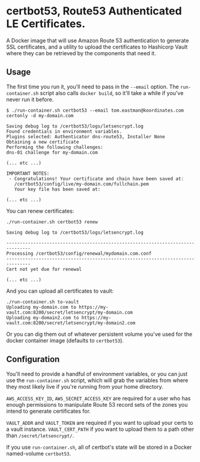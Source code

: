 # certbot53, Route53 Authenticated LE Certificates.

A Docker image that will use Amazon Route 53 authentication to generate
SSL certificates, and a utility to upload the certificates to Hashicorp Vault
where they can be retrieved by the components that need it.

## Usage

The first time you run it, you'll need to pass in the `--email` option. The
`run-container.sh` script also calls `docker build`, so it'll take a while if
you've never run it before.

```
$ ./run-container.sh certbot53 --email tom.eastman@koordinates.com certonly -d my-domain.com

Saving debug log to /certbot53/logs/letsencrypt.log
Found credentials in environment variables.
Plugins selected: Authenticator dns-route53, Installer None
Obtaining a new certificate
Performing the following challenges:
dns-01 challenge for my-domain.com

(... etc ...)

IMPORTANT NOTES:
 - Congratulations! Your certificate and chain have been saved at:
   /certbot53/config/live/my-domain.com/fullchain.pem
   Your key file has been saved at:

(... etc ...)
```

You can renew certificates:

```
./run-container.sh certbot53 renew

Saving debug log to /certbot53/logs/letsencrypt.log

-------------------------------------------------------------------------------
Processing /certbot53/config/renewal/mydomain.com.conf
-------------------------------------------------------------------------------
Cert not yet due for renewal

(... etc ...)
```

And you can upload all certificates to vault:

```
./run-container.sh to-vault
Uploading my-domain.com to https://my-vault.com:8200/secret/letsencrypt/my-domain.com
Uploading my-domain2.com to https://my-vault.com:8200/secret/letsencrypt/my-domain2.com
```

Or you can dig them out of whatever persistent volume you've used for
the docker container image (defaults to `certbot53`).

## Configuration

You'll need to provide a handful of environment variables, or you can just use
the `run-container.sh` script, which will grab the variables from where they
most likely live if you're running from your home directory.

`AWS_ACCESS_KEY_ID`, `AWS_SECRET_ACCESS_KEY` are required for a user who has enough
permissions to manipulate Route 53 record sets of the zones you intend to generate
certificates for.

`VAULT_ADDR` and `VAULT_TOKEN` are required if you want to upload your certs
to a vault instance. `VAULT_CERT_PATH` if you want to upload them to a path other
than `/secret/letsencrypt/`.

If you use `run-container.sh`, all of certbot's state will be stored in a Docker
named-volume `certbot53`.

